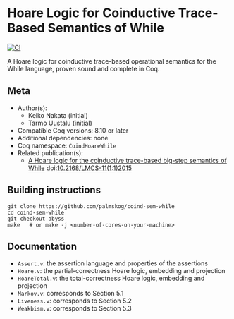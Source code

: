 # Hoare Logic for Coinductive Trace-Based Semantics of While

[![CI][action-shield]][action-link]

[action-shield]: https://github.com/palmskog/coind-sem-while/workflows/CI/badge.svg?branch=master
[action-link]: https://github.com/palmskog/coind-sem-while/actions?query=workflow%3ACI




A Hoare logic for coinductive trace-based operational semantics for the
While language, proven sound and complete in Coq.

## Meta

- Author(s):
  - Keiko Nakata (initial)
  - Tarmo Uustalu (initial)
- Compatible Coq versions: 8.10 or later
- Additional dependencies: none
- Coq namespace: `CoindHoareWhile`
- Related publication(s):
  - [A Hoare logic for the coinductive trace-based big-step semantics of While](https://arxiv.org/abs/1412.6579) doi:[10.2168/LMCS-11(1:1)2015](https://doi.org/10.2168/LMCS-11(1:1)2015)

## Building instructions

``` shell
git clone https://github.com/palmskog/coind-sem-while
cd coind-sem-while
git checkout abyss
make   # or make -j <number-of-cores-on-your-machine>
```

## Documentation

- `Assert.v`: the assertion language and properties of the assertions
- `Hoare.v`: the partial-correctness Hoare logic, embedding and projection
- `HoareTotal.v`: the total-correctness Hoare logic, embedding and projection
- `Markov.v`: corresponds to Section 5.1
- `Liveness.v`: corresponds to Section 5.2
- `Weakbism.v`: corresponds to Section 5.3
